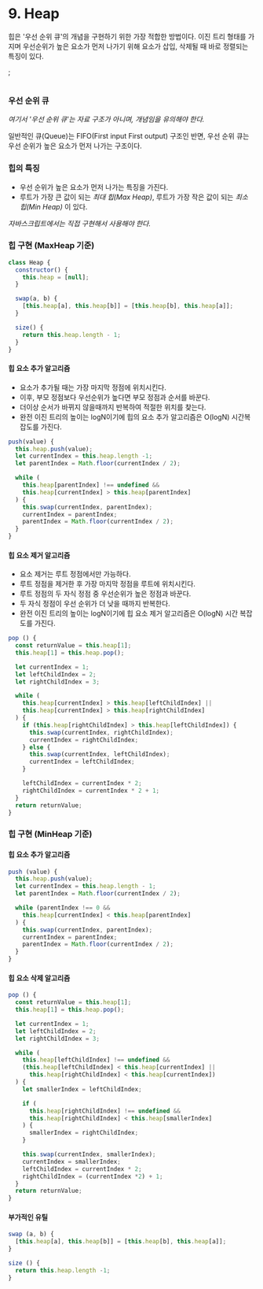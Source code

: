 # 9. Heap

힙은 '우선 순위 큐'의 개념을 구현하기 위한 가장 적합한 방법이다. 이진 트리 형태를 가지며 우선순위가 높은 요소가 먼저 나가기 위해 요소가 삽입, 삭제될 때 바로 정렬되는 특징이 있다.

;

<figure><img src="https://camo.githubusercontent.com/d191fe2bceac7acb39376261d132b6006fa677ab2bfc98afb213c1bf5a14c1dc/68747470733a2f2f75706c6f61642e77696b696d656469612e6f72672f77696b6970656469612f636f6d6d6f6e732f7468756d622f332f33382f4d61782d486561702e7376672f32323070782d4d61782d486561702e7376672e706e67" alt=""><figcaption></figcaption></figure>

### 우선 순위 큐

_여기서 '우선 순위 큐'는 자료 구조가 아니며, 개념임을 유의해야 한다._

일반적인 큐(Queue)는 FIFO(First input First output) 구조인 반면, 우선 순위 큐는 우선 순위가 높은 요소가 먼저 나가는 구조이다.

### 힙의 특징

* 우선 순위가 높은 요소가 먼저 나가는 특징을 가진다.
* 루트가 가장 큰 값이 되는 _최대 힙(Max Heap)_, 루트가 가장 작은 값이 되는 _최소 힙(Min Heap)_ 이 있다.

_자바스크립트에서는 직접 구현해서 사용해야 한다._

### 힙 구현 (MaxHeap 기준)

```javascript
class Heap {
  constructor() {
    this.heap = [null];
  }

  swap(a, b) {
    [this.heap[a], this.heap[b]] = [this.heap[b], this.heap[a]];
  }

  size() {
    return this.heap.length - 1;
  }
}
```

#### 힙 요소 추가 알고리즘

* 요소가 추가될 때는 가장 마지막 정점에 위치시킨다.
* 이후, 부모 정점보다 우선순위가 높다면 부모 정점과 순서를 바꾼다.
* 더이상 순서가 바뀌지 않을때까지 반복하여 적절한 위치를 찾는다.
* 완전 이진 트리의 높이는 logN이기에 힙의 요소 추가 알고리즘은 O(logN) 시간복잡도를 가진다.

```javascript
push(value) {
  this.heap.push(value);
  let currentIndex = this.heap.length -1;
  let parentIndex = Math.floor(currentIndex / 2);

  while (
    this.heap[parentIndex] !== undefined &&
    this.heap[currentIndex] > this.heap[parentIndex]
  ) {
    this.swap(currentIndex, parentIndex);
    currentIndex = parentIndex;
    parentIndex = Math.floor(currentIndex / 2);
  }
}
```

#### 힙 요소 제거 알고리즘

* 요소 제거는 루트 정점에서만 가능하다.
* 루트 정점을 제거한 후 가장 마지막 정점을 루트에 위치시킨다.
* 루트 정점의 두 자식 정점 중 우선순위가 높은 정점과 바꾼다.
* 두 자식 정점이 우선 순위가 더 낮을 때까지 반복한다.
* 완전 이진 트리의 높이는 logN이기에 힙 요소 제거 알고리즘은 O(logN) 시간 복잡도를 가진다.

```javascript
pop () {
  const returnValue = this.heap[1];
  this.heap[1] = this.heap.pop();

  let currentIndex = 1;
  let leftChildIndex = 2;
  let rightChildIndex = 3;

  while (
    this.heap[currentIndex] > this.heap[leftChildIndex] ||
    this.heap[currentIndex] > this.heap[rightChildIndex]
  ) {
    if (this.heap[rightChildIndex] > this.heap[leftChildIndex]) {
      this.swap(currentIndex, rightChildIndex);
      currentIndex = rightChildIndex;
    } else {
      this.swap(currentIndex, leftChildIndex);
      currentIndex = leftChildIndex;
    }

    leftChildIndex = currentIndex * 2;
    rightChildIndex = currentIndex * 2 + 1;
  }
  return returnValue;
}
```

### 힙 구현 (MinHeap 기준)

#### 힙 요소 추가 알고리즘

```javascript
push (value) {
  this.heap.push(value);
  let currentIndex = this.heap.length - 1;
  let parentIndex = Math.floor(currentIndex / 2);

  while (parentIndex !== 0 &&
    this.heap[currentIndex] < this.heap[parentIndex]
  ) {
    this.swap(currentIndex, parentIndex);
    currentIndex = parentIndex;
    parentIndex = Math.floor(currentIndex / 2);
  }
}
```

#### 힙 요소 삭제 알고리즘

```javascript
pop () {
  const returnValue = this.heap[1];
  this.heap[1] = this.heap.pop();

  let currentIndex = 1;
  let leftChildIndex = 2;
  let rightChildIndex = 3;

  while (
    this.heap[leftChildIndex] !== undefined &&
    (this.heap[leftChildIndex] < this.heap[currentIndex] ||
      this.heap[rightChildIndex] < this.heap[currentIndex])
  ) {
    let smallerIndex = leftChildIndex;

    if (
      this.heap[rightChildIndex] !== undefined &&
      this.heap[rightChildIndex] < this.heap[smallerIndex]
    ) {
      smallerIndex = rightChildIndex;
    }

    this.swap(currentIndex, smallerIndex);
    currentIndex = smallerIndex;
    leftChildIndex = currentIndex * 2;
    rightChildIndex = (currentIndex *2) + 1;
  }
  return returnValue;
}
```

#### 부가적인 유틸

```javascript
swap (a, b) {
  [this.heap[a], this.heap[b]] = [this.heap[b], this.heap[a]];
}

size () {
  return this.heap.length -1;
}
```
